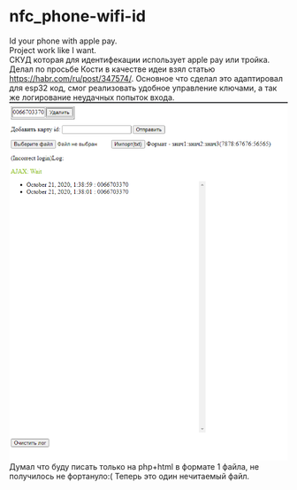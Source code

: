 # nfc_phone-wifi-id
Id your phone with apple pay.
<br>
Project work like I want.
<br>
СКУД которая для идентифекации использует apple pay или тройка.
<br>
Делал по просьбе Кости в качестве идеи взял статью https://habr.com/ru/post/347574/. Основное что сделал это адаптировал для esp32 код, смог реализовать удобное управление ключами, а так же логирование неудачных попыток входа.
<br>
<img src="Безымянный.png">
<br>
Думал что буду писать только на php+html в формате 1 файла, не получилось не фортануло:( Теперь это один нечитаемый файл.
